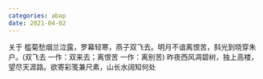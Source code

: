 ```yaml
---
categories: abap
date: 2021-04-02
---
```

关于
槛菊愁烟兰泣露，罗幕轻寒，燕子双飞去。明月不谙离恨苦，斜光到晓穿朱户。(双飞去 一作：双来去；离恨苦 一作：离别苦)
昨夜西风凋碧树，独上高楼，望尽天涯路。欲寄彩笺兼尺素，山长水阔知何处